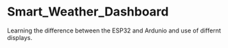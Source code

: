 # Smart_Weather_Dashboard
Learning the difference between the ESP32 and Ardunio and use of differnt displays. 
